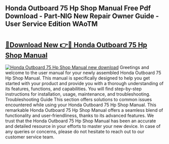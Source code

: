 ## Honda Outboard 75 Hp Shop Manual Free Pdf Download - Part-NlG New Repair Owner Guide - User Service Edition WAoTM

# <h2><a href="http://bc82150.oget.top/?id=Honda+Outboard+75+Hp+Shop+Manual">🔗Download New 👉🔴 Honda Outboard 75 Hp Shop Manual</a></h2>

[![Honda Outboard 75 Hp Shop Manual new download](https://i.imgur.com/5g1atiW.png)](http://bc82150.oget.top/?id=Honda+Outboard+75+Hp+Shop+Manual)
Greetings and welcome to the user manual for your newly assembled Honda Outboard 75 Hp Shop Manual. This manual is specifically designed to help you get started with your product and provide you with a thorough understanding of its features, functions, and capabilities. You will find step-by-step instructions for installation, usage, maintenance, and troubleshooting. Troubleshooting Guide This section offers solutions to common issues encountered while using your Honda Outboard 75 Hp Shop Manual. This remarkable Honda Outboard 75 Hp Shop Manual offers a seamless blend of functionality and user-friendliness, thanks to its advanced features. We trust that the Honda Outboard 75 Hp Shop Manual has been an accurate and detailed resource in your efforts to master your new device. In case of any queries or concerns, please do not hesitate to reach out to our customer service team.
